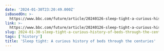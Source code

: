 ```yaml
---
date: '2024-01-30T23:20:49.000Z'
isBasedOn: >-
  https://www.bbc.com/future/article/20240126-sleep-tight-a-curious-history-of-beds-through-the-centuries
link: >-
  https://www.bbc.com/future/article/20240126-sleep-tight-a-curious-history-of-beds-through-the-centuries
slug: 2024-01-30-sleep-tight-a-curious-history-of-beds-through-the-centuries
tags: ['history']
title: 'Sleep tight: A curious history of beds through the centuries'
---
```


